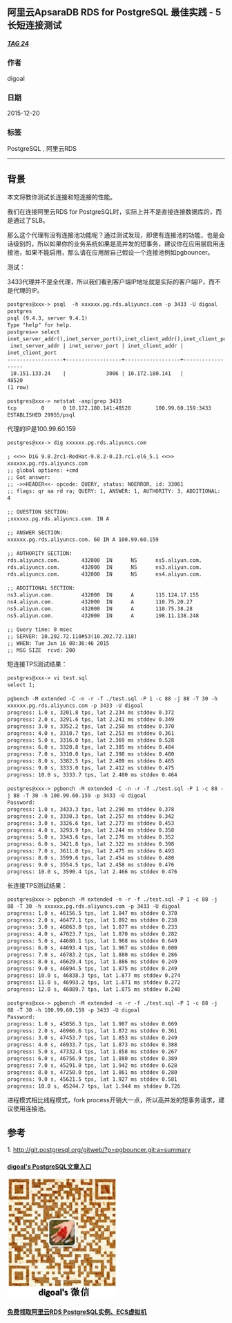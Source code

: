 ## 阿里云ApsaraDB RDS for PostgreSQL 最佳实践 - 5 长短连接测试   
##### [TAG 24](../class/24.md)
                                  
### 作者                                                                               
digoal                             
                                    
### 日期                               
2015-12-20                               
                                
### 标签                             
PostgreSQL , 阿里云RDS            
                                  
----                            
                                     
## 背景                   
本文将教你测试长连接和短连接的性能。  
  
我们在连接阿里云RDS for PostgreSQL时，实际上并不是直接连接数据库的，而是通过了SLB。  
  
那么这个代理有没有连接池功能呢？通过测试发现，即使有连接池的功能，也是会话级别的，所以如果你的业务系统如果是高并发的短事务，建议你在应用层启用连接池，如果不能启用，那么请在应用层自己假设一个连接池例如pgbouncer。  
  
测试：  
  
3433代理并不是全代理，所以我们看到客户端IP地址就是实际的客户端IP，而不是代理的IP。  
  
```  
postgres@xxx-> psql  -h xxxxxx.pg.rds.aliyuncs.com -p 3433 -U digoal postgres  
psql (9.4.3, server 9.4.1)  
Type "help" for help.  
postgres=> select inet_server_addr(),inet_server_port(),inet_client_addr(),inet_client_port();  
 inet_server_addr | inet_server_port | inet_client_addr | inet_client_port   
------------------+------------------+------------------+------------------  
 10.151.133.24    |             3006 | 10.172.180.141   |            48520  
(1 row)  
  
postgres@xxx-> netstat -anp|grep 3433  
tcp        0      0 10.172.180.141:48520        100.99.60.159:3433          ESTABLISHED 29955/psql   
```  
  
代理的IP是100.99.60.159  
  
```  
postgres@xxx-> dig xxxxxx.pg.rds.aliyuncs.com  
  
; <<>> DiG 9.8.2rc1-RedHat-9.8.2-0.23.rc1.el6_5.1 <<>> xxxxxx.pg.rds.aliyuncs.com  
;; global options: +cmd  
;; Got answer:  
;; ->>HEADER<<- opcode: QUERY, status: NOERROR, id: 33061  
;; flags: qr aa rd ra; QUERY: 1, ANSWER: 1, AUTHORITY: 3, ADDITIONAL: 4  
  
;; QUESTION SECTION:  
;xxxxxx.pg.rds.aliyuncs.com. IN A  
  
;; ANSWER SECTION:  
xxxxxx.pg.rds.aliyuncs.com. 60 IN A 100.99.60.159  
  
;; AUTHORITY SECTION:  
rds.aliyuncs.com.       432000  IN      NS      ns5.aliyun.com.  
rds.aliyuncs.com.       432000  IN      NS      ns3.aliyun.com.  
rds.aliyuncs.com.       432000  IN      NS      ns4.aliyun.com.  
  
;; ADDITIONAL SECTION:  
ns3.aliyun.com.         432000  IN      A       115.124.17.155  
ns4.aliyun.com.         432000  IN      A       110.75.20.27  
ns5.aliyun.com.         432000  IN      A       110.75.38.28  
ns5.aliyun.com.         432000  IN      A       198.11.138.248  
  
;; Query time: 0 msec  
;; SERVER: 10.202.72.118#53(10.202.72.118)  
;; WHEN: Tue Jun 16 08:36:46 2015  
;; MSG SIZE  rcvd: 200  
```  
  
短连接TPS测试结果：  
  
```  
postgres@xxx-> vi test.sql  
select 1;  
  
pgbench -M extended -C -n -r -f ./test.sql -P 1 -c 88 -j 88 -T 30 -h xxxxxx.pg.rds.aliyuncs.com -p 3433 -U digoal  
progress: 1.0 s, 3201.8 tps, lat 2.234 ms stddev 0.372  
progress: 2.0 s, 3291.6 tps, lat 2.241 ms stddev 0.349  
progress: 3.0 s, 3352.2 tps, lat 2.250 ms stddev 0.370  
progress: 4.0 s, 3310.7 tps, lat 2.253 ms stddev 0.361  
progress: 5.0 s, 3316.0 tps, lat 2.369 ms stddev 0.528  
progress: 6.0 s, 3320.8 tps, lat 2.385 ms stddev 0.484  
progress: 7.0 s, 3310.0 tps, lat 2.398 ms stddev 0.480  
progress: 8.0 s, 3382.5 tps, lat 2.409 ms stddev 0.465  
progress: 9.0 s, 3333.0 tps, lat 2.412 ms stddev 0.475  
progress: 10.0 s, 3333.7 tps, lat 2.400 ms stddev 0.464  
  
postgres@xxx-> pgbench -M extended -C -n -r -f ./test.sql -P 1 -c 88 -j 88 -T 30 -h 100.99.60.159 -p 3433 -U digoal  
Password:   
progress: 1.0 s, 3433.3 tps, lat 2.290 ms stddev 0.378  
progress: 2.0 s, 3330.3 tps, lat 2.257 ms stddev 0.342  
progress: 3.0 s, 3326.6 tps, lat 2.273 ms stddev 0.453  
progress: 4.0 s, 3293.9 tps, lat 2.244 ms stddev 0.358  
progress: 5.0 s, 3343.6 tps, lat 2.276 ms stddev 0.352  
progress: 6.0 s, 3421.8 tps, lat 2.322 ms stddev 0.398  
progress: 7.0 s, 3611.0 tps, lat 2.475 ms stddev 0.493  
progress: 8.0 s, 3599.6 tps, lat 2.454 ms stddev 0.480  
progress: 9.0 s, 3554.5 tps, lat 2.458 ms stddev 0.476  
progress: 10.0 s, 3590.4 tps, lat 2.466 ms stddev 0.476  
```  
  
长连接TPS测试结果：  
  
```  
postgres@xxx-> pgbench -M extended -n -r -f ./test.sql -P 1 -c 88 -j 88 -T 30 -h xxxxxx.pg.rds.aliyuncs.com -p 3433 -U digoal   
progress: 1.0 s, 46156.5 tps, lat 1.847 ms stddev 0.370  
progress: 2.0 s, 46477.1 tps, lat 1.892 ms stddev 0.238  
progress: 3.0 s, 46863.0 tps, lat 1.877 ms stddev 0.233  
progress: 4.0 s, 47023.7 tps, lat 1.870 ms stddev 0.282  
progress: 5.0 s, 44680.1 tps, lat 1.968 ms stddev 0.649  
progress: 6.0 s, 44693.4 tps, lat 1.967 ms stddev 0.600  
progress: 7.0 s, 46783.2 tps, lat 1.880 ms stddev 0.286  
progress: 8.0 s, 46629.4 tps, lat 1.886 ms stddev 0.249  
progress: 9.0 s, 46894.5 tps, lat 1.875 ms stddev 0.249  
progress: 10.0 s, 46838.3 tps, lat 1.877 ms stddev 0.274  
progress: 11.0 s, 46993.2 tps, lat 1.871 ms stddev 0.272  
progress: 12.0 s, 46889.7 tps, lat 1.875 ms stddev 0.248  
  
postgres@xxx-> pgbench -M extended -n -r -f ./test.sql -P 1 -c 88 -j 88 -T 30 -h 100.99.60.159 -p 3433 -U digoal   
Password:   
progress: 1.0 s, 45056.3 tps, lat 1.907 ms stddev 0.669  
progress: 2.0 s, 46966.6 tps, lat 1.872 ms stddev 0.361  
progress: 3.0 s, 47453.7 tps, lat 1.853 ms stddev 0.249  
progress: 4.0 s, 46933.7 tps, lat 1.873 ms stddev 0.388  
progress: 5.0 s, 47332.4 tps, lat 1.858 ms stddev 0.267  
progress: 6.0 s, 46756.9 tps, lat 1.880 ms stddev 0.389  
progress: 7.0 s, 45291.0 tps, lat 1.942 ms stddev 0.628  
progress: 8.0 s, 47250.0 tps, lat 1.861 ms stddev 0.280  
progress: 9.0 s, 45621.5 tps, lat 1.927 ms stddev 0.581  
progress: 10.0 s, 45244.7 tps, lat 1.944 ms stddev 0.726  
```  
  
进程模式相比线程模式，fork process开销大一点，所以高并发的短事务请求，建议使用连接池。  
  
## 参考  
1\. http://git.postgresql.org/gitweb/?p=pgbouncer.git;a=summary  
  
  
  
  
  
  
  
  
  
  
  
  
  
  
  
#### [digoal's PostgreSQL文章入口](https://github.com/digoal/blog/blob/master/README.md "22709685feb7cab07d30f30387f0a9ae")
  
  
![digoal's weixin](../pic/digoal_weixin.jpg "f7ad92eeba24523fd47a6e1a0e691b59")
  
  
  
  
  
  
  
  
#### [免费领取阿里云RDS PostgreSQL实例、ECS虚拟机](https://www.aliyun.com/database/postgresqlactivity "57258f76c37864c6e6d23383d05714ea")
  
